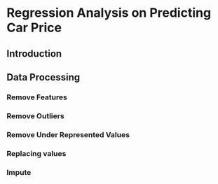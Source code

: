 # Regression Analysis on Predicting Car Price
## Introduction

## Data Processing
### Remove Features
### Remove Outliers
### Remove Under Represented Values
### Replacing values
### Impute
